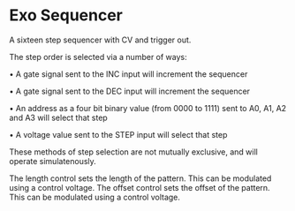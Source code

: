 # Exo Sequencer

A sixteen step sequencer with CV and trigger out. 

The step order is selected via a number of ways: 

• A gate signal sent to the INC input will increment the sequencer

• A gate signal sent to the DEC input will increment the sequencer

• An address as a four bit binary value (from 0000 to 1111) sent to A0, A1, A2 and A3 will select that step

• A voltage value sent to the STEP input will select that step

These methods of step selection are not mutually exclusive, and will operate simulatenously. 

The length control sets the length of the pattern. This can be modulated using a control voltage. 
The offset control sets the offset of the pattern. This can be modulated using a control voltage. 
